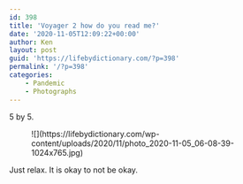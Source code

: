 ```yaml
---
id: 398
title: 'Voyager 2 how do you read me?'
date: '2020-11-05T12:09:22+00:00'
author: Ken
layout: post
guid: 'https://lifebydictionary.com/?p=398'
permalink: '/?p=398'
categories:
    - Pandemic
    - Photographs
---
```


5 by 5.

<figure class="wp-block-image size-large">![](https://lifebydictionary.com/wp-content/uploads/2020/11/photo_2020-11-05_06-08-39-1024x765.jpg)</figure>Just relax. It is okay to not be okay.
